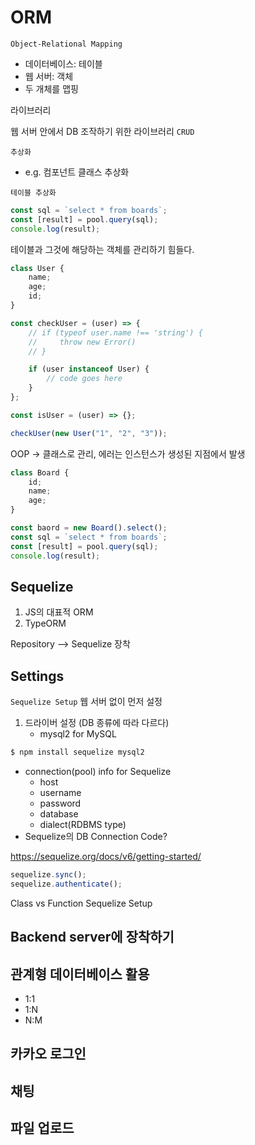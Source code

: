 # ORM

`Object-Relational Mapping`

-   데이터베이스: 테이블
-   웹 서버: 객체
-   두 개체를 맵핑

라이브러리

웹 서버 안에서 DB 조작하기 위한 라이브러리
`CRUD`

`추상화`

-   e.g. 컴포넌트 클래스 추상화

`테이블 추상화`

```js
const sql = `select * from boards`;
const [result] = pool.query(sql);
console.log(result);
```

테이블과 그것에 해당하는 객체를 관리하기 힘들다.

```js
class User {
    name;
    age;
    id;
}

const checkUser = (user) => {
    // if (typeof user.name !== 'string') {
    //     throw new Error()
    // }

    if (user instanceof User) {
        // code goes here
    }
};

const isUser = (user) => {};

checkUser(new User("1", "2", "3"));
```

OOP -> 클래스로 관리, 에러는 인스턴스가 생성된 지점에서 발생

```js
class Board {
    id;
    name;
    age;
}

const baord = new Board().select();
const sql = `select * from boards`;
const [result] = pool.query(sql);
console.log(result);
```

## Sequelize

1. JS의 대표적 ORM
2. TypeORM

Repository --> Sequelize 장착

## Settings

`Sequelize Setup` 웹 서버 없이 먼저 설정

1. 드라이버 설정 (DB 종류에 따라 다르다)
    - mysql2 for MySQL

```sh
$ npm install sequelize mysql2
```

-   connection(pool) info for Sequelize
    -   host
    -   username
    -   password
    -   database
    -   dialect(RDBMS type)
-   Sequelize의 DB Connection Code?

https://sequelize.org/docs/v6/getting-started/

```js
sequelize.sync();
sequelize.authenticate();
```

Class vs Function Sequelize Setup

## Backend server에 장착하기

## 관계형 데이터베이스 활용

-   1:1
-   1:N
-   N:M

## 카카오 로그인

## 채팅

## 파일 업로드
